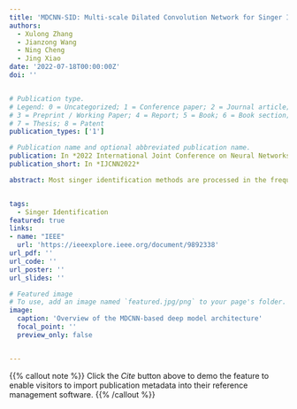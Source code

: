 ```yaml
---
title: 'MDCNN-SID: Multi-scale Dilated Convolution Network for Singer Identification'
authors:
  - Xulong Zhang
  - Jianzong Wang
  - Ning Cheng
  - Jing Xiao
date: '2022-07-18T00:00:00Z'
doi: ''


# Publication type.
# Legend: 0 = Uncategorized; 1 = Conference paper; 2 = Journal article;
# 3 = Preprint / Working Paper; 4 = Report; 5 = Book; 6 = Book section;
# 7 = Thesis; 8 = Patent
publication_types: ['1']

# Publication name and optional abbreviated publication name.
publication: In *2022 International Joint Conference on Neural Networks*
publication_short: In *IJCNN2022*

abstract: Most singer identification methods are processed in the frequency domain, which potentially leads to information loss during the spectral transformation. In this paper, instead of the frequency domain, we propose an end-to-end architecture that addresses this problem in the waveform domain. An en-coder based on Multi-scale Dilated Convolution Neural Networks (MDCNN) was introduced to generate wave embedding from the raw audio signal. Specifically, dilated convolution layers are used in the proposed method to enlarge the receptive field, aiming to extract song-level features. Furthermore, skip connection in the backbone network integrates the multi-resolution acoustic features learned by the stack of convolution layers. Then, the obtained wave embedding is passed into the following networks for singer identification. In experiments, the proposed method achieves comparable performance on the benchmark dataset of Artist20, which significantly improves related works.


tags:
  - Singer Identification
featured: true
links:
- name: "IEEE"
  url: 'https://ieeexplore.ieee.org/document/9892338'
url_pdf: ''
url_code: ''
url_poster: ''
url_slides: ''

# Featured image
# To use, add an image named `featured.jpg/png` to your page's folder.
image:
  caption: 'Overview of the MDCNN-based deep model architecture'
  focal_point: ''
  preview_only: false


---
```


{{% callout note %}}
Click the _Cite_ button above to demo the feature to enable visitors to import publication metadata into their reference management software.
{{% /callout %}}


